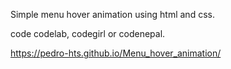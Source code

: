 Simple menu hover animation using html and css.

code codelab, codegirl or codenepal.

https://pedro-hts.github.io/Menu_hover_animation/
